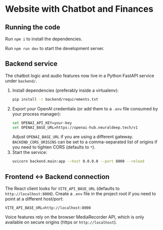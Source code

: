 
  # Website with Chatbot and Finances



  ## Running the code

  Run `npm i` to install the dependencies.

Run `npm run dev` to start the development server.

## Backend service

The chatbot logic and audio features now live in a Python FastAPI service under `backend/`.

1. Install dependencies (preferably inside a virtualenv):
   ```bash
   pip install -r backend/requirements.txt
   ```
2. Export your OpenAI credentials (or add them to a `.env` file consumed by your process manager):
   ```bash
   set OPENAI_API_KEY=your-key
   set OPENAI_BASE_URL=https://openai-hub.neuraldeep.tech/v1
   ```
   Adjust `OPENAI_BASE_URL` if you are using a different gateway. `BACKEND_CORS_ORIGINS` can be set to a comma-separated list of origins if you need to tighten CORS (defaults to `*`).
3. Start the service:
   ```bash
   uvicorn backend.main:app --host 0.0.0.0 --port 8000 --reload
   ```

## Frontend ↔ Backend connection

The React client looks for `VITE_API_BASE_URL` (defaults to `http://localhost:8000`). Create a `.env` file in the project root if you need to point at a different host/port:

```
VITE_API_BASE_URL=http://localhost:8000
```

Voice features rely on the browser MediaRecorder API, which is only available on secure origins (https or `http://localhost`).  
